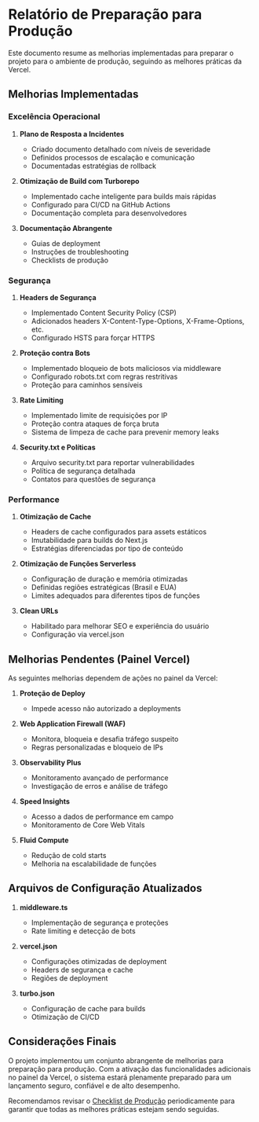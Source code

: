 # Relatório de Preparação para Produção

Este documento resume as melhorias implementadas para preparar o projeto para o ambiente de produção, seguindo as melhores práticas da Vercel.

## Melhorias Implementadas

### Excelência Operacional

1. **Plano de Resposta a Incidentes**
   - Criado documento detalhado com níveis de severidade
   - Definidos processos de escalação e comunicação
   - Documentadas estratégias de rollback

2. **Otimização de Build com Turborepo**
   - Implementado cache inteligente para builds mais rápidas
   - Configurado para CI/CD na GitHub Actions
   - Documentação completa para desenvolvedores

3. **Documentação Abrangente**
   - Guias de deployment
   - Instruções de troubleshooting
   - Checklists de produção

### Segurança

1. **Headers de Segurança**
   - Implementado Content Security Policy (CSP)
   - Adicionados headers X-Content-Type-Options, X-Frame-Options, etc.
   - Configurado HSTS para forçar HTTPS

2. **Proteção contra Bots**
   - Implementado bloqueio de bots maliciosos via middleware
   - Configurado robots.txt com regras restritivas
   - Proteção para caminhos sensíveis

3. **Rate Limiting**
   - Implementado limite de requisições por IP
   - Proteção contra ataques de força bruta
   - Sistema de limpeza de cache para prevenir memory leaks

4. **Security.txt e Políticas**
   - Arquivo security.txt para reportar vulnerabilidades
   - Política de segurança detalhada
   - Contatos para questões de segurança

### Performance

1. **Otimização de Cache**
   - Headers de cache configurados para assets estáticos
   - Imutabilidade para builds do Next.js
   - Estratégias diferenciadas por tipo de conteúdo

2. **Otimização de Funções Serverless**
   - Configuração de duração e memória otimizadas
   - Definidas regiões estratégicas (Brasil e EUA)
   - Limites adequados para diferentes tipos de funções

3. **Clean URLs**
   - Habilitado para melhorar SEO e experiência do usuário
   - Configuração via vercel.json

## Melhorias Pendentes (Painel Vercel)

As seguintes melhorias dependem de ações no painel da Vercel:

1. **Proteção de Deploy**
   - Impede acesso não autorizado a deployments

2. **Web Application Firewall (WAF)**
   - Monitora, bloqueia e desafia tráfego suspeito
   - Regras personalizadas e bloqueio de IPs

3. **Observability Plus**
   - Monitoramento avançado de performance
   - Investigação de erros e análise de tráfego

4. **Speed Insights**
   - Acesso a dados de performance em campo
   - Monitoramento de Core Web Vitals

5. **Fluid Compute**
   - Redução de cold starts
   - Melhoria na escalabilidade de funções

## Arquivos de Configuração Atualizados

1. **middleware.ts**
   - Implementação de segurança e proteções
   - Rate limiting e detecção de bots

2. **vercel.json**
   - Configurações otimizadas de deployment
   - Headers de segurança e cache
   - Regiões de deployment

3. **turbo.json**
   - Configuração de cache para builds
   - Otimização de CI/CD

## Considerações Finais

O projeto implementou um conjunto abrangente de melhorias para preparação para produção. Com a ativação das funcionalidades adicionais no painel da Vercel, o sistema estará plenamente preparado para um lançamento seguro, confiável e de alto desempenho.

Recomendamos revisar o [Checklist de Produção](./PRODUCTION_CHECKLIST.md) periodicamente para garantir que todas as melhores práticas estejam sendo seguidas.
